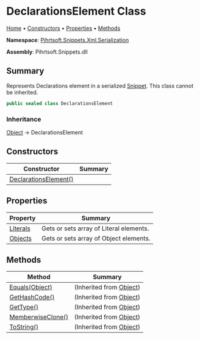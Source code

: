 <a name="_top"></a>

# DeclarationsElement Class

[Home](../../../../../README.md#_top) &#x2022; [Constructors](#constructors) &#x2022; [Properties](#properties) &#x2022; [Methods](#methods)

**Namespace**: [Pihrtsoft.Snippets.Xml.Serialization](../README.md#_top)

**Assembly**: Pihrtsoft\.Snippets\.dll

## Summary

Represents Declarations element in a serialized [Snippet](../../../Snippet/README.md#_top)\. This class cannot be inherited\.

```csharp
public sealed class DeclarationsElement
```

### Inheritance

[Object](https://docs.microsoft.com/en-us/dotnet/api/system.object) &#x2192; DeclarationsElement

## Constructors

| Constructor | Summary |
| ----------- | ------- |
| [DeclarationsElement()](-ctor/README.md#_top) | |

## Properties

| Property | Summary |
| -------- | ------- |
| [Literals](Literals/README.md#_top) | Gets or sets array of Literal elements\. |
| [Objects](Objects/README.md#_top) | Gets or sets array of Object elements\. |

## Methods

| Method | Summary |
| ------ | ------- |
| [Equals(Object)](https://docs.microsoft.com/en-us/dotnet/api/system.object.equals) |  \(Inherited from [Object](https://docs.microsoft.com/en-us/dotnet/api/system.object)\) |
| [GetHashCode()](https://docs.microsoft.com/en-us/dotnet/api/system.object.gethashcode) |  \(Inherited from [Object](https://docs.microsoft.com/en-us/dotnet/api/system.object)\) |
| [GetType()](https://docs.microsoft.com/en-us/dotnet/api/system.object.gettype) |  \(Inherited from [Object](https://docs.microsoft.com/en-us/dotnet/api/system.object)\) |
| [MemberwiseClone()](https://docs.microsoft.com/en-us/dotnet/api/system.object.memberwiseclone) |  \(Inherited from [Object](https://docs.microsoft.com/en-us/dotnet/api/system.object)\) |
| [ToString()](https://docs.microsoft.com/en-us/dotnet/api/system.object.tostring) |  \(Inherited from [Object](https://docs.microsoft.com/en-us/dotnet/api/system.object)\) |

